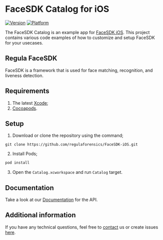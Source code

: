 # FaceSDK Catalog for iOS

[![Version](https://img.shields.io/cocoapods/v/FaceSDK.svg?style=flat)](http://cocoapods.org/pods/FaceSDK)
[![Platform](https://img.shields.io/cocoapods/p/FaceSDK.svg?style=flat)](http://cocoapods.org/pods/FaceSDK)

The FaceSDK Catalog is an example app for [FaceSDK iOS](https://docs.regulaforensics.com/develop/face-sdk/mobile?utm_source=github). This project contains various code examples of how to customize and setup FaceSDK for your usecases.

## Regula FaceSDK
FaceSDK is a framework that is used for face matching, recognition, and liveness detection.

## Requirements
1. The latest [Xcode](https://developer.apple.com/xcode/download);
2. [Cocoapods](https://guides.cocoapods.org/using/getting-started.html).

## Setup
1. Download or clone the repository using the command;
```
git clone https://github.com/regulaforensics/FaceSDK-iOS.git
```
2. Install Pods;
```bash
pod install
```
3. Open the `Catalog.xcworkspace` and run `Catalog` target.

## Documentation
Take a look at our [Documentation](https://docs.regulaforensics.com/develop/face-sdk/mobile?utm_source=github) for the API.

## Additional information
If you have any technical questions, feel free to [contact](mailto:ios.support@regulaforensics.com) us or create issues [here](https://github.com/regulaforensics/FaceSDK-iOS/issues).

